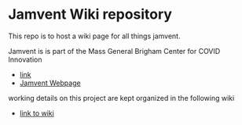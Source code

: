 # Jamvent Wiki repository

This repo is to host a wiki page for all things jamvent.

Jamvent is is part of the Mass General Brigham Center for COVID Innovation 

* [link](https://covidinnovation.partners.org/)
* [Jamvent Webpage](https://www.imperial-consultants.co.uk/areasofexpertise/emergency-ventilator/)


working details on this project are kept organized in the following wiki

* [link to wiki](https://github.com/JamVent/wiki/wiki)
